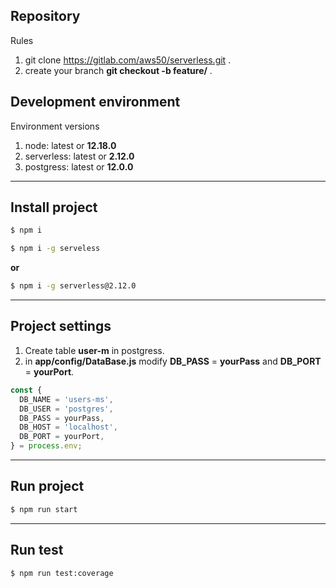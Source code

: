 ## Repository

Rules

1. git clone https://gitlab.com/aws50/serverless.git .
2. create your branch  **git checkout -b feature/<nameBranch>** .

## Development environment

Environment versions

1. node: latest or **12.18.0**
2. serverless: latest or **2.12.0**
3. postgress: latest or **12.0.0**

---

## Install project

```sh 
$ npm i 
```

```sh 
$ npm i -g serveless  
```

**or** 

```sh 
$ npm i -g serverless@2.12.0
```

---

## Project settings

1. Create table **user-m** in postgress.
2. in **app/config/DataBase.js** modify **DB_PASS** = **yourPass** and  **DB_PORT** = **yourPort**.


```javaScript
const {
  DB_NAME = 'users-ms',
  DB_USER = 'postgres',
  DB_PASS = yourPass,
  DB_HOST = 'localhost',
  DB_PORT = yourPort,
} = process.env;
```

---

## Run project

```sh
$ npm run start
```

---

## Run test

```sh
$ npm run test:coverage
```

